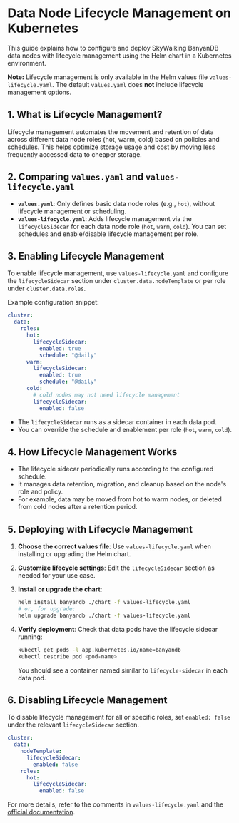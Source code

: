 # Data Node Lifecycle Management on Kubernetes

This guide explains how to configure and deploy SkyWalking BanyanDB data nodes with lifecycle management using the Helm chart in a Kubernetes environment.

**Note:** Lifecycle management is only available in the Helm values file `values-lifecycle.yaml`. The default `values.yaml` does **not** include lifecycle management options.

## 1. What is Lifecycle Management?

Lifecycle management automates the movement and retention of data across different data node roles (hot, warm, cold) based on policies and schedules. This helps optimize storage usage and cost by moving less frequently accessed data to cheaper storage.

## 2. Comparing `values.yaml` and `values-lifecycle.yaml`

- **`values.yaml`**: Only defines basic data node roles (e.g., `hot`), without lifecycle management or scheduling.
- **`values-lifecycle.yaml`**: Adds lifecycle management via the `lifecycleSidecar` for each data node role (`hot`, `warm`, `cold`). You can set schedules and enable/disable lifecycle management per role.

## 3. Enabling Lifecycle Management

To enable lifecycle management, use `values-lifecycle.yaml` and configure the `lifecycleSidecar` section under `cluster.data.nodeTemplate` or per role under `cluster.data.roles`.

Example configuration snippet:

```yaml
cluster:
  data:
    roles:
      hot:
        lifecycleSidecar:
          enabled: true
          schedule: "@daily"
      warm:
        lifecycleSidecar:
          enabled: true
          schedule: "@daily"
      cold:
        # cold nodes may not need lifecycle management
        lifecycleSidecar:
          enabled: false
```

- The `lifecycleSidecar` runs as a sidecar container in each data pod.
- You can override the schedule and enablement per role (`hot`, `warm`, `cold`).

## 4. How Lifecycle Management Works

- The lifecycle sidecar periodically runs according to the configured schedule.
- It manages data retention, migration, and cleanup based on the node's role and policy.
- For example, data may be moved from hot to warm nodes, or deleted from cold nodes after a retention period.

## 5. Deploying with Lifecycle Management

1. **Choose the correct values file**: Use `values-lifecycle.yaml` when installing or upgrading the Helm chart.
2. **Customize lifecycle settings**: Edit the `lifecycleSidecar` section as needed for your use case.
3. **Install or upgrade the chart**:

   ```sh
   helm install banyandb ./chart -f values-lifecycle.yaml
   # or, for upgrade:
   helm upgrade banyandb ./chart -f values-lifecycle.yaml
   ```

4. **Verify deployment**: Check that data pods have the lifecycle sidecar running:

   ```sh
   kubectl get pods -l app.kubernetes.io/name=banyandb
   kubectl describe pod <pod-name>
   ```

   You should see a container named similar to `lifecycle-sidecar` in each data pod.

## 6. Disabling Lifecycle Management

To disable lifecycle management for all or specific roles, set `enabled: false` under the relevant `lifecycleSidecar` section.

```yaml
cluster:
  data:
    nodeTemplate:
      lifecycleSidecar:
        enabled: false
    roles:
      hot:
        lifecycleSidecar:
          enabled: false
```

For more details, refer to the comments in `values-lifecycle.yaml` and the [official documentation](https://skywalking.apache.org/docs/).
